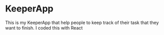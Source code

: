 # KeeperApp
This is my KeeperApp that help people to keep track of their task that they want to finish. I coded this with React
